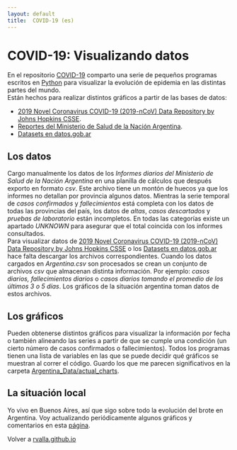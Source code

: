 ```yaml
---
layout: default
title:  COVID-19 (es)
---
```


# COVID-19: Visualizando datos

En el repositorio [COVID-19](https://github.com/rvalla/COVID-19) comparto una serie de pequeños programas
escritos en [Python](https://www.python.org/) para visualizar la evolución de epidemia en las distintas
partes del mundo.  
Están hechos para realizar distintos gráficos a partir de las bases de datos:
- [2019 Novel Coronavirus COVID-19 (2019-nCoV) Data Repository by Johns
Hopkins CSSE](https://github.com/CSSEGISandData/COVID-19).
- [Reportes del Ministerio de Salud de la Nación Argentina](https://www.argentina.gob.ar/coronavirus/informe-diario).
- [Datasets en datos.gob.ar](https://datos.gob.ar/dataset?q=covid)

## Los datos
Cargo manualmente los datos de los *Informes diarios del Ministerio de Salud de la Nación Argentina* en una
planilla de cálculos que después exporto en formato *csv*. Este archivo tiene un montón de huecos ya que
los informes no detallan por provincia algunos datos. Mientras la serie temporal de *casos confirmados* y
*fallecimientos* está completa con los datos de todas las provincias del país, los datos de *altas*,
*casos descartados* y *pruebas de laboratorio* están incompletos. En todas las categorías existe un apartado
*UNKNOWN* para asegurar que el total coincida con los informes consultados.  
Para visualizar datos de [2019 Novel Coronavirus COVID-19 (2019-nCoV) Data Repository by Johns
Hopkins CSSE](https://github.com/CSSEGISandData/COVID-19) o los
[Datasets en datos.gob.ar](https://datos.gob.ar/dataset?q=covid) hace falta descargar los archivos
correspondientes. Cuando los datos cargados en *Argentina.csv* son procesados se crean un conjunto de archivos
*csv* que almacenan distinta información. Por ejemplo: *casos diarios, fallecimientos diarios* o *casos diarios
tomando el promedio de los últimos 3 o 5 días*. Los gráficos de la situación argentina toman datos de estos
archivos.

## Los gráficos
Pueden obtenerse distintos gráficos para visualizar la información por fecha o también alineando las series
a partir de que se cumple una condición (un cierto número de casos confirmados o fallecimientos). Todos los
programas tienen una lista de variables en las que se puede decidir qué gráficos se muestran al correr el
código. Guardo los que me parecen significativos en la carpeta
[Argentina_Data/actual_charts](https://github.com/rvalla/COVID-19/tree/master/Argentina_Data/actual_charts).

## La situación local
Yo vivo en Buenos Aires, así que sigo sobre todo la evolución del brote en Argentina. Voy actualizando
periódicamente algunos gráficos y comentarios en esta [página](https://rvalla.github.io/es/covid19Arg_es/).

Volver a [rvalla.github.io](https://rvalla.github.io)
